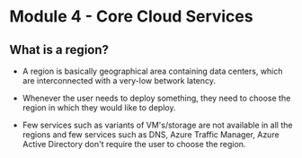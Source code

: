 # Module 4 - Core Cloud Services

## What is a region?

- A region is basically geographical area containing data centers, which are interconnected with a very-low betwork latency. 

- Whenever the user needs to deploy something, they need to choose the region in which they would like to deploy. 

- Few services such as variants of VM's/storage are not available in all the regions and few services such as DNS, Azure Traffic Manager, Azure Active Directory don't require the user to choose the region.